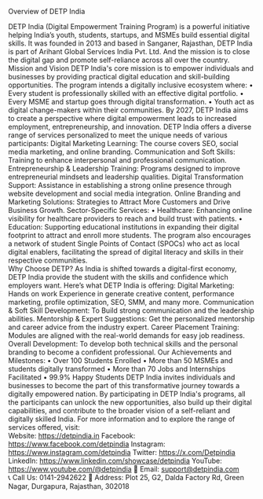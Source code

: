 Overview of DETP India 
  
DETP India (Digital Empowerment Training Program) is a powerful initiative helping India’s youth, students, startups, and MSMEs build essential digital skills. It was founded in 2013 and based in Sanganer, Rajasthan, DETP India is part of Arihant Global Services India Pvt. Ltd. And the mission is to close the digital gap and promote self-reliance across all over the country. 
Mission and Vision 
DETP India's core mission is to empower individuals and businesses by providing practical digital education and skill-building opportunities. The program intends a digitally inclusive ecosystem where: 
• Every student is professionally skilled with an effective digital portfolio. 
• Every MSME and startup goes through digital transformation. 
• Youth act as digital change-makers within their communities. 
By 2027, DETP India aims to create a perspective where digital empowerment leads to increased employment, entrepreneurship, and innovation. 
 DETP India offers a diverse range of services personalized to meet the unique needs of various participants: 
Digital Marketing Learning: The course covers SEO, social media marketing, and online branding. 
Communication and Soft Skills: Training to enhance interpersonal and professional communication. 
Entrepreneurship & Leadership Training: Programs designed to improve entrepreneurial mindsets and leadership qualities. 
Digital Transformation Support: Assistance in establishing a strong online presence through website development and social media integration. 
Online Branding and Marketing Solutions: Strategies to Attract More Customers and Drive Business Growth. 
 Sector-Specific Services: 
• Healthcare: Enhancing online visibility for healthcare providers to reach and build trust with patients. 
• Education: Supporting educational institutions in expanding their digital footprint to attract and enroll more students. 
The program also encourages a network of student Single Points of Contact (SPOCs) who act as local digital enablers, facilitating the spread of digital literacy and skills in their respective communities.  
Why Choose DETP? 
As India is shifted towards a digital-first economy, DETP India provide the student with the skills and confidence which employers want. Here’s what DETP India is offering: 
Digital Marketing: Hands on work Experience in generate creative content, performance marketing, profile optimization, SEO, SMM, and many more. 
Communication & Soft Skill Development: To Build strong communication and the leadership abilities. 
Mentorship & Expert Suggestions: Get the personalized mentorship and career advice from the industry expert. 
Career Placement Training: Modules are aligned with the real-world demands for easy job readiness. 
Overall Development: To develop both technical skills and the personal branding to become a confident professional. 
Our Achievements and Milestones: 
•	Over 100 Students Enrolled 
•	More than 50 MSMEs and students digitally transformed 
•	More than 70 Jobs and Internships Facilitated 
•	99.9% Happy Students 
DETP India invites individuals and businesses to become the part of this transformative journey towards a digitally empowered nation. By participating in DETP India's programs, all the participants can unlock the new opportunities, also build up their digital capabilities, and contribute to the broader vision of a self-reliant and digitally skilled India. 
For more information and to explore the range of services offered, visit:  
Website: https://detpindia.in 
Facebook: https://www.facebook.com/detpindia 
Instagram: https://www.instagram.com/detpindia 
Twitter: https://x.com/Detpindia 
LinkedIn: https://www.linkedin.com/showcase/detpindia 
YouTube: https://www.youtube.com/@detpindia 
📧 Email: support@detpindia.com   
📞 Call Us: 0141-2942622 
📍 Address: Plot 25, G2, Dalda Factory Rd, Green Nagar, Durgapura, Rajasthan, 302018 
 
 
 
